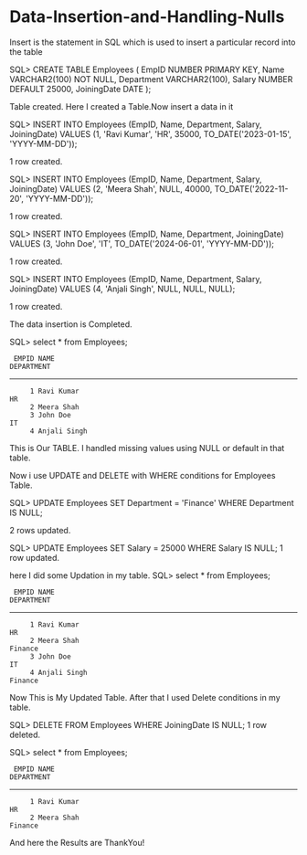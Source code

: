 # Data-Insertion-and-Handling-Nulls
Insert is the statement in SQL which is used to insert a particular record into the table



SQL> CREATE TABLE Employees (
        EmpID NUMBER PRIMARY KEY,
        Name VARCHAR2(100) NOT NULL,
        Department VARCHAR2(100),
        Salary NUMBER DEFAULT 25000,
        JoiningDate DATE
    );

Table created.
Here I created a Table.Now insert a data in it


SQL> INSERT INTO Employees (EmpID, Name, Department, Salary, JoiningDate)
    VALUES (1, 'Ravi Kumar', 'HR', 35000, TO_DATE('2023-01-15', 'YYYY-MM-DD'));

1 row created.

SQL> INSERT INTO Employees (EmpID, Name, Department, Salary, JoiningDate)
    VALUES (2, 'Meera Shah', NULL, 40000, TO_DATE('2022-11-20', 'YYYY-MM-DD'));

1 row created.

SQL> INSERT INTO Employees (EmpID, Name, Department, JoiningDate)
    VALUES (3, 'John Doe', 'IT', TO_DATE('2024-06-01', 'YYYY-MM-DD'));
 
1 row created.

SQL> INSERT INTO Employees (EmpID, Name, Department, Salary, JoiningDate)
    VALUES (4, 'Anjali Singh', NULL, NULL, NULL);

1 row created.

The data insertion is Completed.

SQL> select * 
    from Employees;

     EMPID NAME                                                                                                 DEPARTMENT      
---------- -----------------------------------------------------------------------------------------
         1 Ravi Kumar                                                                                           HR              
         2 Meera Shah                                                                                                           
         3 John Doe                                                                                             IT              
         4 Anjali Singh
This is Our TABLE.
I handled missing values using NULL or default in that table.

Now i use UPDATE and DELETE with WHERE conditions for Employees Table.

SQL> UPDATE Employees
    SET Department = 'Finance'
    WHERE Department IS NULL;

2 rows updated.

SQL> UPDATE Employees
    SET Salary = 25000
    WHERE Salary IS NULL;
1 row updated.

here  I did some Updation in my table.
SQL> select *
    from Employees;

     EMPID NAME                                                                                                 DEPARTMENT                              
---------- -----------------------------------------------------------------------------------------
         1 Ravi Kumar                                                                                           HR                                      
         2 Meera Shah                                                                                           Finance                                 
         3 John Doe                                                                                             IT                                      
         4 Anjali Singh                                                                                         Finance      
Now This is My Updated Table.
After that I used Delete conditions in my table.

SQL> DELETE FROM Employees
    WHERE JoiningDate IS NULL;
1 row deleted.


SQL> select *
    from Employees;

     EMPID NAME                                                                                                 DEPARTMENT                              
---------- -----------------------------------------------------------------------------------------
         1 Ravi Kumar                                                                                           HR                                      
         2 Meera Shah                                                                                           Finance                                 
And here the Results are ThankYou!

